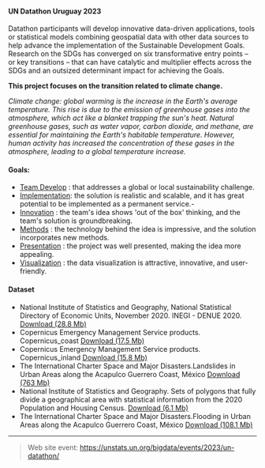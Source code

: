 #### UN Datathon Uruguay 2023

Datathon participants will develop innovative data-driven applications, tools or statistical models combining geospatial data with other data sources to help advance the implementation of the Sustainable Development Goals. Research on the SDGs has converged on six transformative entry points – or key transitions – that can have catalytic and multiplier effects across the SDGs and an outsized determinant impact for achieving the Goals.

**This project focuses on the transition related to climate change.**

_Climate change: global warming is the increase in the Earth's average temperature. This rise is due to the emission of greenhouse gases into the atmosphere, which act like a blanket trapping the sun's heat. Natural greenhouse gases, such as water vapor, carbon dioxide, and methane, are essential for maintaining the Earth's habitable temperature. However, human activity has increased the concentration of these gases in the atmosphere, leading to a global temperature increase._

#### Goals:

- [Team Develop]() : that addresses a global or local sustainability challenge.
- [Implementation](): the solution is realistic and scalable, and it has great potential to be implemented as a permanent service.-
- [Innovation]() : the team's idea shows 'out of the box' thinking, and the team's solution is groundbreaking.
- [Methods]() : the technology behind the idea is impressive, and the solution incorporates new methods.	
- [Presentation]() : the project was well presented, making the idea more appealing.	
- [Visualization]() : the data visualization is attractive, innovative, and user-friendly.	

#### Dataset

- National Institute of Statistics and Geography, National Statistical Directory of Economic Units, November 2020. INEGI - DENUE 2020.
[Download (28.8 Mb)](https://drive.google.com/file/d/1NWUEatouJoNyBwJgz9IywjzAryrlcgxr/view?usp=drive_link)
- Copernicus Emergency Management Service products. Copernicus_coast 
[Download (17.5 Mb)](https://drive.google.com/file/d/1DdJmClTosIDImA0gcW_FUTbpZio69Ooq/view?usp=drive_link)
- Copernicus Emergency Management Service products. Copernicus_inland 
[Download (15.8 Mb)](https://drive.google.com/file/d/1gLN9d6xSNlgEF4ovk9lGxj1LC8-WfSIR/view?usp=drive_link)
- The International Charter Space and Major Disasters.Landslides in Urban Areas along the Acapulco Guerrero Coast, México
[Download (763 Mb)](https://drive.google.com/file/d/1h1DmeVBW4ZYCt2QQodGN4OIQPpzmKn8A/view?usp=drive_link)
- National Institute of Statistics and Geography. Sets of polygons that fully divide a geographical area with statistical information from the 2020 Population and Housing Census.
[Download (6.1 Mb)](https://drive.google.com/file/d/1dTGmM41krtcljiNviRWjzi90vSQVSf__/view?usp=drive_link)
- The International Charter Space and Major Disasters.Flooding in Urban Areas along the Acapulco Guerrero Coast, México
[Download (108.1 Mb)](https://drive.google.com/file/d/13j5CJ6Rq0QEwCdjCxQB-Gv4cP8TcqPjL/view?usp=drive_link)

____________________________________

> Web site event: https://unstats.un.org/bigdata/events/2023/un-datathon/
